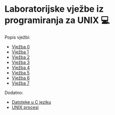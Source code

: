 # Laboratorijske vježbe iz programiranja za UNIX 💻

Popis vježbi:
- [Vježba 0](vjezba_0/README.md)
- [Vježba 1](vjezba_1/README.md)
- [Vježba 2](vjezba_2/README.md)
- [Vježba 3](vjezba_3/README.md)
- [Vježba 4](vjezba_4/README.md)
- [Vježba 5](vjezba_5/README.md)
- [Vježba 6](vjezba_6/README.md)
- [Vježba 7](vjezba_7/README.md)

Dodatno:
- [Datoteke u C jeziku](dodatno/datoteke.md)
- [UNIX procesi](dodatno/unix_procesi.md)

